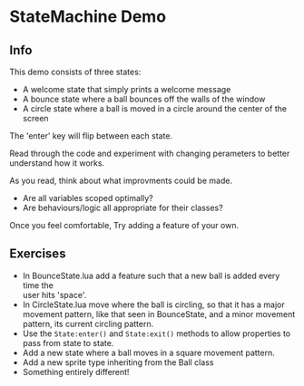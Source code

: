 # StateMachine Demo

## Info

This demo consists of three states:

- A welcome state that simply prints a welcome message
- A bounce state where a ball bounces off the walls of the window
- A circle state where a ball is moved in a circle around the center of the screen

The 'enter' key will flip between each state.

Read through the code and experiment with changing perameters to better  
understand how it works. 

As you read, think about what improvments could be made.

- Are all variables scoped optimally? 
- Are behaviours/logic all appropriate for their classes?

Once you feel comfortable, Try adding a feature of your own.

## Exercises

- In BounceState.lua add a feature such that a new ball is added every time the  
  user hits 'space'.
- In CircleState.lua move where the ball is circling, so that it has a major
  movement pattern, like that seen in BounceState, and a minor movement pattern,
  its current circling pattern.
- Use the `State:enter()` and `State:exit()` methods to allow properties to pass
  from state to state. 
- Add a new state where a ball moves in a square movement pattern.
- Add a new sprite type inheriting from the Ball class
- Something entirely different!
